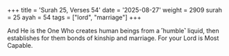 +++
title = 'Surah 25, Verses 54'
date = '2025-08-27'
weight = 2909
surah = 25
ayah = 54
tags = ["lord", "marriage"]
+++

And He is the One Who creates human beings from a ˹humble˺ liquid, then establishes for them bonds of kinship and marriage. For your Lord is Most Capable.